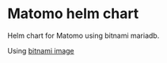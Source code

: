 # Matomo helm chart

Helm chart for Matomo using bitnami mariadb.

Using [bitnami image](https://github.com/bitnami/bitnami-docker-matomo)